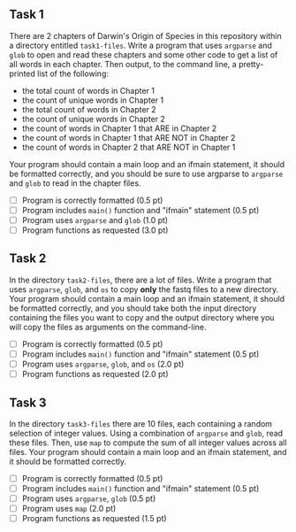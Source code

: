 


## Task 1

There are 2 chapters of Darwin's Origin of Species in this repository within a directory entitled `task1-files`.  Write a program that uses `argparse` and `glob` to open and read these chapters and some other code to get a list of all words in each chapter.  Then output, to the command line, a pretty-printed list of the following:

* the total count of words in Chapter 1
* the count of unique words in Chapter 1
* the total count of words in Chapter 2
* the count of unique words in Chapter 2
* the count of words in Chapter 1 that ARE in Chapter 2
* the count of words in Chapter 1 that ARE NOT in Chapter 2
* the count of words in Chapter 2 that ARE NOT in Chapter 1

Your program should contain a main loop and an ifmain statement, it should be formatted correctly, and you should be sure to use argparse to `argparse` and `glob` to read in the chapter files.

- [ ] Program is correctly formatted (0.5 pt)
- [ ] Program includes `main()` function and "ifmain" statement (0.5 pt)
- [ ] Program uses `argparse` and `glob` (1.0 pt)
- [ ] Program functions as requested (3.0 pt)

## Task 2

In the directory `task2-files`, there are a lot of files.  Write a program that uses `argparse`, `glob`, and `os` to copy **only** the fastq files to a new directory.  Your program should contain a main loop and an ifmain statement, it should be formatted correctly, and you should take both the input directory containing the files you want to copy and the output directory where you will copy the files as arguments on the command-line.

- [ ] Program is correctly formatted (0.5 pt)
- [ ] Program includes `main()` function and "ifmain" statement (0.5 pt)
- [ ] Program uses `argparse`, `glob`, and `os` (2.0 pt)
- [ ] Program functions as requested (2.0 pt)

## Task 3

In the directory `task3-files` there are 10 files, each containing a random selection of integer values.  Using a combination of `argparse` and `glob`, read these files.  Then, use `map` to compute the sum of all integer values across all files. Your program should contain a main loop and an ifmain statement, and it should be formatted correctly.

- [ ] Program is correctly formatted (0.5 pt)
- [ ] Program includes `main()` function and "ifmain" statement (0.5 pt)
- [ ] Program uses `argparse`, `glob` (0.5 pt)
- [ ] Program uses `map` (2.0 pt)
- [ ] Program functions as requested (1.5 pt)

